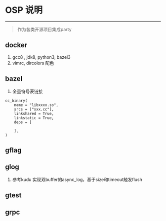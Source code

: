 # OSP 说明
---

> 作为各类开源项目集成party 

## docker

1. gcc8 , jdk8, python3, bazel3 
2. vimrc, dircolors 配色

## bazel

1. 全量符号表链接

```
cc_binary(
    name = "libxxxx.so",
    srcs = ["xxx.cc"],
    linkshared = True,
    linkstatic = True,  
    deps = [
      
    ],
)
```


## gflag

## glog

1. 参考kudu 实现双buffer的async_log，基于size和timeout触发flush


## gtest

## grpc


